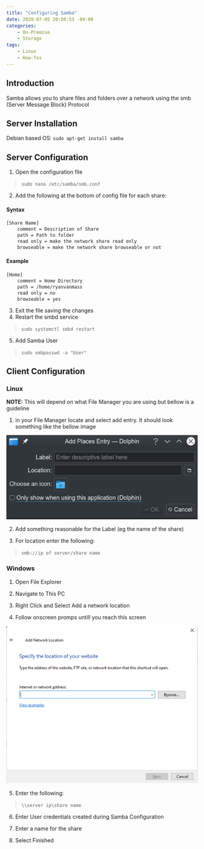 ```yaml
---
title: "Configuring Samba"
date: 2020-07-05 20:50:53 -04:00
categories:
    - On-Premise
    - Storage
tags:
    - Linux
    - How-Tos
---
```


## Introduction
Samba allows you to share files and folders over a network using the smb (Server Message Block) Protocol

## Server Installation
Debian based OS: `sudo apt-get install samba`

## Server Configuration
1. Open the configuration file
>  `sudo nano /etc/samba/smb.conf`
2. Add the following at the bottom of config file for each share:

#### Syntax

```
[Share Name]
    comment = Description of Share
    path = Path to folder
    read only = make the network share read only
    browseable = make the network share browseable or not
```


#### Example

``` 
[Home]
    comment = Home Directory
    path = /home/ryanvanmass
    read only = no
    browseable = yes
```

3. Exit the file saving the changes
4. Restart the smbd service
> `sudo systemctl smbd restart`
5. Add Samba User
>`sudo smbpasswd -a "User"`

## Client Configuration
### Linux
__NOTE:__ This will depend on what File Manager you are using but bellow is a guideline
1. in your File Manager locate and select add entry. It should look something like the bellow image

![image](/assets/2020/configuringSMB/SMBConnectLinux.png)

2. Add something reasonable for the Label (eg the name of the share)

3. For location enter the following:
> `smb://ip of server/share name` 

### Windows
1. Open File Explorer

2. Navigate to This PC

3. Right Click and Select Add a network location

4. Follow onscreen promps untill you reach this screen

![Windows](/assets/2020/configuringSMB/SMBConnectWindows.png)

5. Enter the following:
> `\\server ip\share name`

6. Enter User credentials created during Samba Configuration

7. Enter a name for the share

8. Select Finished
